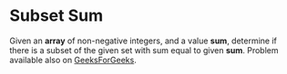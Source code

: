 # Subset Sum

Given an **array** of non-negative integers, and a value **sum**, determine if there is a subset of the given set with
sum equal to given **sum**. Problem available also on [GeeksForGeeks](https://www.geeksforgeeks.org/subset-sum-problem-dp-25/).
